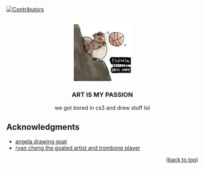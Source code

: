 <!-- Improved compatibility of back to top link: See: https://github.com/othneildrew/Best-README-Template/pull/73 -->
<a name="readme-top"></a>
<!--
*** Thanks for checking out the Best-README-Template. If you have a suggestion
*** that would make this better, please fork the repo and create a pull request
*** or simply open an issue with the tag "enhancement".
*** Don't forget to give the project a star!
*** Thanks again! Now go create something AMAZING! :D
-->



<!-- PROJECT SHIELDS -->
<!--
*** I'm using markdown "reference style" links for readability.
*** Reference links are enclosed in brackets [ ] instead of parentheses ( ).
*** See the bottom of this document for the declaration of the reference variables
*** for contributors-url, forks-url, etc. This is an optional, concise syntax you may use.
*** https://www.markdownguide.org/basic-syntax/#reference-style-links
-->
[![Contributors][contributors-shield]][contributors-url]


<!-- PROJECT LOGO -->
<br />
<div align="center">
  <a href="https://github.com/nuggetbucket54/art-is-my-passion">
    <img src="/wdripomg.png" alt="Logo" width="150" height="150"> <br/>
  </a>

  <h3 align="center">
    ART IS MY PASSION
  </h3>

  <p align="center">
    we got bored in cs3 and drew stuff lol
  </p>
</div>


<!-- ACKNOWLEDGMENTS -->
## Acknowledgments

* [angela drawing goat](https://github.com/ac-csy)
* [ryan cheng the goated artist and trombone player](https://github.com/ac-csy)

<p align="right">
  (<a href="#readme-top">back to top</a>)
</p>



<!-- MARKDOWN LINKS & IMAGES -->
<!-- https://www.markdownguide.org/basic-syntax/#reference-style-links -->
[contributors-shield]: https://img.shields.io/github/contributors/github_username/repo_name.svg?style=for-the-badge
[contributors-url]: https://github.com/github_username/repo_name/graphs/contributors

